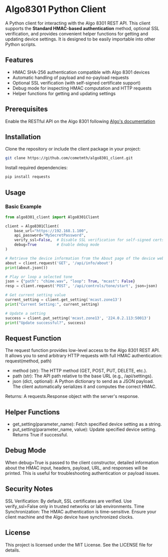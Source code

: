 # Algo8301 Python Client

A Python client for interacting with the Algo 8301 REST API. This client supports the **Standard HMAC-based authentication** method, optional SSL verification, and provides convenient helper functions for getting and updating device settings. It is designed to be easily importable into other Python scripts.

## Features

- HMAC SHA-256 authentication compatible with Algo 8301 devices
- Automatic handling of payload and no-payload requests
- Optional SSL verification (with self-signed certificate support)
- Debug mode for inspecting HMAC computation and HTTP requests
- Helper functions for getting and updating settings

## Prerequisites

Enable the RESTful API on the Algo 8301 following [Algo's documentation](https://docs.algosolutions.com/docs/restful-api-guide#initial-configuration) 

## Installation

Clone the repository or include the client package in your project:

```bash
git clone https://github.com/cometmth/algo8301_client.git
```

Install required dependencies:

```bash
pip install requests
```

## Usage
### Basic Example

```python
from algo8301_client import Algo8301Client

client = Algo8301Client(
    base_url="https://192.168.1.100",
    api_password="MySecretPassword",
    verify_ssl=False,  # Disable SSL verification for self-signed certs
    debug=True         # Enable debug mode
)

# Retrieve the device information from the About page of the device web interface
about = client.request('GET', '/api/info/about')
print(about.json())

# Play or loop a selected tone
json = {"path": "chime.wav", "loop": True, "mcast": False}
resp = client.request('POST', '/api/controls/tone/start', json=json)

# Get current setting value
current_setting = client.get_setting('mcast.zone13')
print("Current Setting:", current_setting)

# Update a setting
success = client.put_setting('mcast.zone13', '224.0.2.113:50013')
print("Update successful?", success)
```
## Request Function
The request function provides low-level access to the Algo 8301 REST API. It allows you to send arbitrary HTTP requests with full HMAC authentication:
request(method, path)

- method (str): The HTTP method (GET, POST, PUT, DELETE, etc.).
- path (str): The API path relative to the base URL (e.g., /api/settings).
- json (dict, optional): A Python dictionary to send as a JSON payload. The client automatically serializes it and computes the correct HMAC.

Returns: A requests.Response object with the server's response.

## Helper Functions
- get_setting(parameter_name): Fetch specified device setting as a string.
- put_setting(parameter_name, value): Update specified device setting. Returns True if successful.

## Debug Mode
When debug=True is passed to the client constructor, detailed information about the HMAC input, headers, payload, URL, and responses will be printed. This is useful for troubleshooting authentication or payload issues.

## Security Notes
SSL Verification: By default, SSL certificates are verified. Use verify_ssl=False only in trusted networks or lab environments.
Time Synchronization: The HMAC authentication is time-sensitive. Ensure your client machine and the Algo device have synchronized clocks.

## License
This project is licensed under the MIT License. See the LICENSE file for details.
